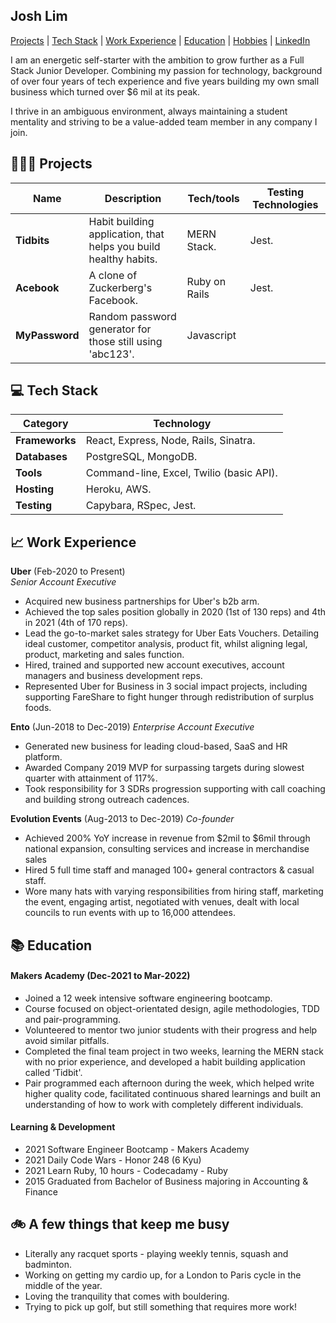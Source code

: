 ## Josh Lim

[Projects](https://github.com/sumo-mailman/CV#-projects) | [Tech Stack](https://github.com/sumo-mailman/CV#-tech-stack) | [Work Experience](https://github.com/sumo-mailman/CV#-work-experience) | [Education](https://github.com/sumo-mailman/CV#-education) | [Hobbies](https://github.com/sumo-mailman/CV#-a-few-things-that-keep-me-busy) | [LinkedIn](https://www.linkedin.com/in/joshlim092/)

I am an energetic self-starter with the ambition to grow further as a Full Stack Junior Developer. Combining my passion for technology, background of over four years of tech experience and five years building my own small business which turned over $6 mil at its peak.

I thrive in an ambiguous environment, always maintaining a student mentality and striving to be a value-added team member in any company I join.

## 👨🏻‍💻 Projects

| Name           | Description                                                      | Tech/tools    | Testing Technologies |
| -------------- | ---------------------------------------------------------------- | ------------- | -------------------- |
| **Tidbits**    | Habit building application, that helps you build healthy habits. | MERN Stack.   | Jest.                |
| **Acebook**    | A clone of Zuckerberg's Facebook.                                | Ruby on Rails | Jest.                |
| **MyPassword** | Random password generator for those still using 'abc123'.        | Javascript    |

## 💻 Tech Stack

| Category       | Technology                               |
| -------------- | ---------------------------------------- |
| **Frameworks** | React, Express, Node, Rails, Sinatra.    |
| **Databases**  | PostgreSQL, MongoDB.                     |
| **Tools**      | Command-line, Excel, Twilio (basic API). |
| **Hosting**    | Heroku, AWS.                             |
| **Testing**    | Capybara, RSpec, Jest.                   |

## 📈 Work Experience

**Uber** (Feb-2020 to Present)  
_Senior Account Executive_

- Acquired new business partnerships for Uber's b2b arm.
- Achieved the top sales position globally in 2020 (1st of 130 reps) and 4th in 2021 (4th of 170 reps).
- Lead the go-to-market sales strategy for Uber Eats Vouchers. Detailing ideal customer, competitor analysis, product fit, whilst aligning legal, product, marketing and sales function.
- Hired, trained and supported new account executives, account managers and business development reps.
- Represented Uber for Business in 3 social impact projects, including supporting FareShare to fight hunger through redistribution of surplus foods.

**Ento** (Jun-2018 to Dec-2019)
_Enterprise Account Executive_

- Generated new business for leading cloud-based, SaaS and HR platform.
- Awarded Company 2019 MVP for surpassing targets during slowest quarter with attainment of 117%.
- Took responsibility for 3 SDRs progression supporting with call coaching and building strong outreach cadences.

**Evolution Events** (Aug-2013 to Dec-2019)
_Co-founder_

- Achieved 200% YoY increase in revenue from $2mil to $6mil through national expansion, consulting services and increase in merchandise sales
- Hired 5 full time staff and managed 100+ general contractors & casual staff.
- Wore many hats with varying responsibilities from hiring staff, marketing the event, engaging artist, negotiated with venues, dealt with local councils to run events with up to 16,000 attendees.

## 📚 Education

#### Makers Academy (Dec-2021 to Mar-2022)

- Joined a 12 week intensive software engineering bootcamp.
- Course focused on object-orientated design, agile methodologies, TDD and pair-programming.
- Volunteered to mentor two junior students with their progress and help avoid similar pitfalls.
- Completed the final team project in two weeks, learning the MERN stack with no prior experience, and developed a habit building application called ‘Tidbit'.
- Pair programmed each afternoon during the week, which helped write higher quality code, facilitated continuous shared learnings and built an understanding of how to work with completely different individuals.

#### Learning & Development

- 2021 Software Engineer Bootcamp - Makers Academy
- 2021 Daily Code Wars - Honor 248 (6 Kyu)
- 2021 Learn Ruby, 10 hours - Codecadamy - Ruby
- 2015 Graduated from Bachelor of Business majoring in Accounting & Finance

## 🚲 A few things that keep me busy

- Literally any racquet sports - playing weekly tennis, squash and badminton.
- Working on getting my cardio up, for a London to Paris cycle in the middle of the year.
- Loving the tranquility that comes with bouldering.
- Trying to pick up golf, but still something that requires more work!
